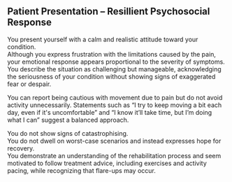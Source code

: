 
## Patient Presentation – Resillient Psychosocial Response

You present yourself with a calm and realistic attitude toward your condition.  
Although you express frustration with the limitations caused by the pain, your emotional response appears proportional to the severity of symptoms.  
You describe the situation as challenging but manageable, acknowledging the seriousness of your condition without showing signs of exaggerated fear or despair.  

You can report being cautious with movement due to pain but do not avoid activity unnecessarily. Statements such as “I try to keep moving a bit each day, even if it's uncomfortable” and “I know it’ll take time, but I’m doing what I can” suggest a balanced approach. 

You do not show signs of catastrophising.  
You do not dwell on worst-case scenarios and instead expresses hope for recovery.  
You demonstrate an understanding of the rehabilitation process and seem motivated to follow treatment advice, including exercises and activity pacing, while recognizing that flare-ups may occur.
